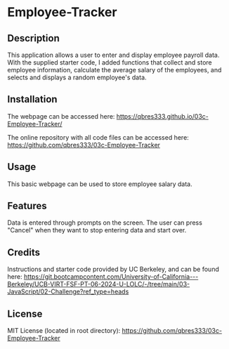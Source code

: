 # Employee-Tracker


## Description

This application allows a user to enter and display employee payroll data. With the supplied starter code, I added functions that collect and store employee information, calculate the average salary of the employees, and selects and displays a random employee's data. 

## Installation

The webpage can be accessed here:
https://qbres333.github.io/03c-Employee-Tracker/

The online repository with all code files can be accessed here:
https://github.com/qbres333/03c-Employee-Tracker

## Usage

This basic webpage can be used to store employee salary data.

## Features

Data is entered through prompts on the screen. The user can press "Cancel" when they want to stop entering data and start over.

## Credits

Instructions and starter code provided by UC Berkeley, and can be found here:
https://git.bootcampcontent.com/University-of-California---Berkeley/UCB-VIRT-FSF-PT-06-2024-U-LOLC/-/tree/main/03-JavaScript/02-Challenge?ref_type=heads

## License

MIT License (located in root directory):
https://github.com/qbres333/03c-Employee-Tracker